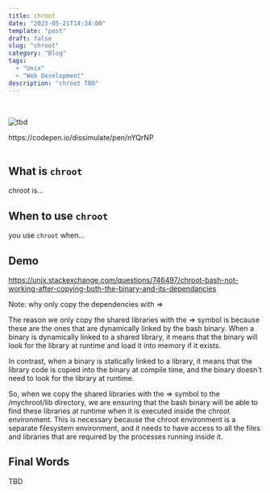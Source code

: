```yaml
---
title: chroot
date: "2023-05-21T14:34:00"
template: "post"
draft: false
slug: "chroot"
category: "Blog"
tags:
  - "Unix"
  - "Web Development"
description: "chroot TBD"
---
```


<br>

![tbd](/media/tearable-mesh.gif)
<figcaption>https://codepen.io/dissimulate/pen/nYQrNP</figcaption>
<br>

## What is `chroot`

chroot is...

## When to use `chroot`

you use `chroot` when...

## Demo

https://unix.stackexchange.com/questions/746497/chroot-bash-not-working-after-copying-both-the-binary-and-its-dependancies


Note: why only copy the dependencies with => 

The reason we only copy the shared libraries with the => symbol is because these are the ones that are dynamically linked by the bash binary. When a binary is dynamically linked to a shared library, it means that the binary will look for the library at runtime and load it into memory if it exists.

In contrast, when a binary is statically linked to a library, it means that the library code is copied into the binary at compile time, and the binary doesn't need to look for the library at runtime.

So, when we copy the shared libraries with the => symbol to the /mychroot/lib directory, we are ensuring that the bash binary will be able to find these libraries at runtime when it is executed inside the chroot environment. This is necessary because the chroot environment is a separate filesystem environment, and it needs to have access to all the files and libraries that are required by the processes running inside it.



## Final Words

TBD
